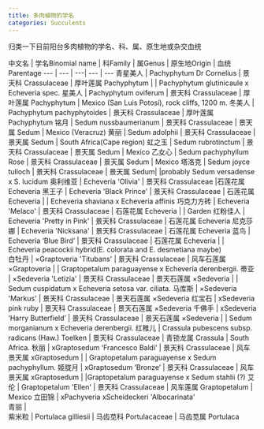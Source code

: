 ```yaml
---
title: 多肉植物的学名
categories: Succulents
---
```


归类一下目前阳台多肉植物的学名、科、属、原生地或杂交血统

<div class="table-wrapper" markdown="block">

中文名 | 学名Binomial name | 科Family | 属Genus | 原生地Origin | 血统Parentage
--- | --- | ---| --- | ---
青星美人 | Pachyphytum Dr Cornelius | 景天科 Crassulaceae | 厚叶莲属 Pachyphytum | | Pachyphytum glutinicaule x Echeveria spec.
星美人 | Pachyphytum oviferum | 景天科 Crassulaceae | 厚叶莲属 Pachyphytum |  Mexico (San Luis Potosí), rock cliffs, 1200 m.
冬美人 | Pachyphytum pachyphytoides | 景天科 Crassulaceae | 厚叶莲属 Pachyphytum
铭月	| Sedum nussbaumerianum | 景天科 Crassulaceae | 景天属 Sedum |  Mexico (Veracruz)
黄丽 | Sedum adolphii | 景天科 Crassulaceae | 景天属 Sedum | South Africa(Cape region)
虹之玉 | Sedum rubrotinctum | 景天科 Crassulaceae | 景天属 Sedum | Mexico
乙女心 | Sedum pachyphyllum Rose | 景天科 Crassulaceae | 景天属 Sedum | Mexico
塔洛克 |	Sedum joyce tulloch | 景天科 Crassulaceae | 景天属 Sedum| |probably Sedum versadense x S. lucidum
奥利维亚 | Echeveria 'Olivia' | 景天科 Crassulaceae |石莲花属 Echeveria
黑王子 | Echeveria 'Black Prince' | 景天科 Crassulaceae | 石莲花属 Echeveria | |  Echeveria shaviana x Echeveria affinis 
巧克力方砖 | Echeveria 'Melaco' | 景天科 Crassulaceae | 石莲花属 Echeveria | | Garden
红粉佳人 | Echeveria 'Pretty in Pink' | 景天科 Crassulaceae | 石莲花属 Echeveria
尼克莎娜 | Echeveria 'Nicksana' | 景天科 Crassulaceae | 石莲花属 Echeveria
蓝鸟 | Echeveria ‘Blue Bird’ | 景天科 Crassulaceae | 石莲花属 Echeveria |	|  Echeveria peacockii hybrid(E. colorata and E. desmetiana maybe)	
白牡丹 | ×Graptoveria 'Titubans' | 景天科 Crassulaceae | 风车石莲属 ×Graptoveria | | Graptopetalum paraguayense x Echevería derenbergii.
蒂亚 | ×Sedeveria 'Letizia'	 | 景天科 Crassulaceae | 景天石莲属 ×Sedeveria | | Sedum cuspidatum x Echeveria setosa var. ciliata.
马库斯 |	×Sedeveria 'Markus' | 景天科 Crassulaceae | 景天石莲属 ×Sedeveria
红宝石 | xSedeveria pink ruby | 景天科 Crassulaceae | 景天石莲属 ×Sedeveria
千佛手 |	xSedeveria ‘Harry Butterfield’ | 景天科 Crassulaceae | 景天石莲属 ×Sedeveria | | Sedum morganianum x Echeveria derenbergii.	
红稚儿 | Crassula pubescens subsp. radicans (Haw.) Toelken | 景天科 Crassulaceae | 青锁龙属 Crassula | South Africa.
秋丽 | xGraptosedum ‘Francesco Baldi’ | 景天科 Crassulaceae | 风车景天属 xGraptosedum | | Graptopetalum paraguayense x Sedum pachyphyllum.
姬胧月 | xGraptosedum ‘Bronze’ | 景天科 Crassulaceae | 风车景天属 xGraptosedum | |Graptopetalum paraguayense x Sedum stahlii (?)
艾伦 | Graptopetalum 'Ellen' | 景天科 Crassulaceae | 风车莲属 Graptopetalum | Mexico
立田锦 | xPachyveria xScheideckeri 'Albocarinata'			
青丽	 | 	
紫米粒 | Portulaca gilliesii | 马齿苋科 Portulacaceae | 马齿苋属 Portulaca

</div>